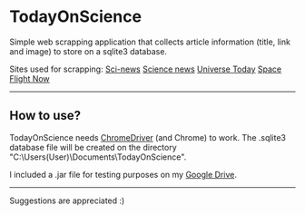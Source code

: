 # TodayOnScience

Simple web scrapping application that collects article information (title, link and image) to store on a sqlite3 database.

Sites used for scrapping:
[Sci-news](http://www.sci-news.com)
[Science news](https://www.sciencenews.org)
[Universe Today](https://www.universetoday.com)
[Space Flight Now](https://spaceflightnow.com)

--------------------------------------------------------------------------------------
## How to use?



TodayOnScience needs [ChromeDriver](https://chromedriver.chromium.org/downloads) (and Chrome) to work.
The .sqlite3 database file will be created on the directory "C:\Users\(User)\Documents\TodayOnScience".

I included a .jar file for testing purposes on my [Google Drive](https://drive.google.com/file/d/15rGzWj0Vf3h3XUs3itThVhTLq3ts6Wfh/view?usp=sharing).

--------------------------------------------------------------------------------------

Suggestions are appreciated :)




